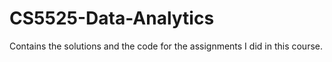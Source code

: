 # CS5525-Data-Analytics
 Contains the solutions and the code for the assignments I did in this course.
